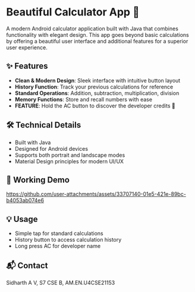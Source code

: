 

# Beautiful Calculator App 📱

A modern Android calculator application built with Java that combines functionality with elegant design. This app goes beyond basic calculations by offering a beautiful user interface and additional features for a superior user experience.

## ✨ Features

- **Clean & Modern Design**: Sleek interface with intuitive button layout
- **History Function**: Track your previous calculations for reference
- **Standard Operations**: Addition, subtraction, multiplication, division
- **Memory Functions**: Store and recall numbers with ease
- **FEATURE**: Hold the AC button to discover the developer credits 🎉

## 🛠️ Technical Details
- Built with Java
- Designed for Android devices
- Supports both portrait and landscape modes
- Material Design principles for modern UI/UX

## 📱 Working Demo


https://github.com/user-attachments/assets/33707140-01e5-421e-89bc-b4053ab074e6




## 💡 Usage
- Simple tap for standard calculations
- History button to access calculation history
- Long press AC for developer name

## 📬 Contact
Sidharth A V, S7 CSE B, AM.EN.U4CSE21153


